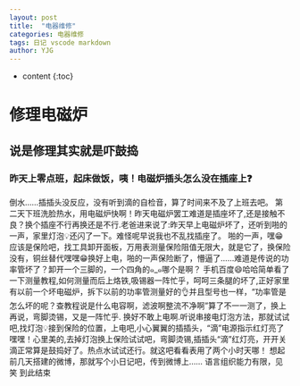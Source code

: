 ```yaml
---
layout: post
title:  "电器维修"
categories: 电器维修
tags: 日记 vscode markdown
author: YJG
---
```


* content
{:toc}

# 修理电磁炉
## 说是修理其实就是吓鼓捣
### 昨天上零点班，起床做饭，咦！电磁炉插头怎么没在插座上❓
倒水……插插头没反应，没有听到滴的自检音，算了时间来不及了上班去吧。
第二天下班洗脸热水，用电磁炉快啊！昨天电磁炉罢工难道是插座坏了,还是接触不良？换个插座不行再换还是不行.老爸进来说了:昨天早上电磁炉坏了，还听到啪的一声，家里灯泡💡还闪了一下。难怪呢早说我也不乱找插座了。
啪的一声，嘿😁应该是保险吧，找工具卸开面板，万用表测量保险阻值无限大，就是它了，换保险没有，铜丝替代嘿嘿😁换好上电，啪的一声保险断了，懵逼了……难道是传说的功率管坏了？卸开一个三脚的，一个四角的๑_๑哪个是啊？
手机百度😄哈哈简单看了一下测量教程,如何测量而后上烙铁,吸锡器一阵忙乎，呵呵三条腿的坏了,正好家里有以前一个坏电磁炉，拆下以前的功率管测量好的👌并且型号也一样，“功率管是怎么坏的呢？查教程说是什么电容啊，滤波啊整流不净啊”算了不一一测了，换上再说，弯脚烫锡，又是一阵忙乎.
换好不敢上电啊.听说串接电灯泡方法，那就试试吧,找灯泡💡接到保险的位置，上电吧,小心翼翼的插插头，“滴”电源指示红灯亮了嘿嘿！心里美的,去掉灯泡换上保险试试吧，弯脚烫锡,插插头“滴”红灯亮，开开关滴正常算是鼓捣好了。热点水试试还行。就这吧看看表用了两个小时天哪！
想起前几天搭建的微博，那就写个小日记吧，传到微博上……
语言组织能力有限，见笑 到此结束